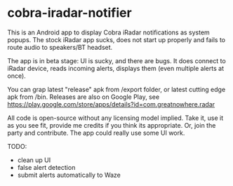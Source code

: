 cobra-iradar-notifier
=====================

This is an Android app to display Cobra iRadar notifications as system popups. The stock iRadar app sucks, does not start up properly and fails to route audio to speakers/BT headset.

The app is in beta stage: UI is sucky, and there are bugs. It does connect to iRadar device,  reads incoming alerts, displays them (even multiple alerts at once). 

You can grap latest "release" apk from /export folder, or latest cutting edge apk from /bin. Releases are also on Google Play, see https://play.google.com/store/apps/details?id=com.greatnowhere.radar

All code is open-source without any licensing model implied. Take it, use it as you see fit, provide me credits if you think its appropriate. Or, join the party and contribute. The app could really use some UI work.

TODO:
 * clean up UI
 * false alert detection
 * submit alerts automatically to Waze
 
